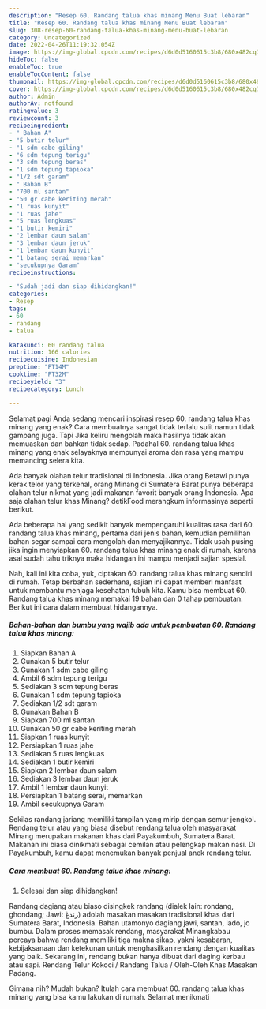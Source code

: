 ```yaml
---
description: "Resep 60. Randang talua khas minang Menu Buat lebaran"
title: "Resep 60. Randang talua khas minang Menu Buat lebaran"
slug: 308-resep-60-randang-talua-khas-minang-menu-buat-lebaran
category: Uncategorized
date: 2022-04-26T11:19:32.054Z
image: https://img-global.cpcdn.com/recipes/d6d0d5160615c3b8/680x482cq70/60-randang-talua-khas-minang-foto-resep-utama.jpg
hideToc: false
enableToc: true
enableTocContent: false
thumbnail: https://img-global.cpcdn.com/recipes/d6d0d5160615c3b8/680x482cq70/60-randang-talua-khas-minang-foto-resep-utama.jpg
cover: https://img-global.cpcdn.com/recipes/d6d0d5160615c3b8/680x482cq70/60-randang-talua-khas-minang-foto-resep-utama.jpg
author: Admin
authorAv: notfound
ratingvalue: 3
reviewcount: 3
recipeingredient:
- " Bahan A"
- "5 butir telur"
- "1 sdm cabe giling"
- "6 sdm tepung terigu"
- "3 sdm tepung beras"
- "1 sdm tepung tapioka"
- "1/2 sdt garam"
- " Bahan B"
- "700 ml santan"
- "50 gr cabe keriting merah"
- "1 ruas kunyit"
- "1 ruas jahe"
- "5 ruas lengkuas"
- "1 butir kemiri"
- "2 lembar daun salam"
- "3 lembar daun jeruk"
- "1 lembar daun kunyit"
- "1 batang serai memarkan"
- "secukupnya Garam"
recipeinstructions:

- "Sudah jadi dan siap dihidangkan!"
categories:
- Resep
tags:
- 60
- randang
- talua

katakunci: 60 randang talua 
nutrition: 166 calories
recipecuisine: Indonesian
preptime: "PT14M"
cooktime: "PT32M"
recipeyield: "3"
recipecategory: Lunch

---
```



Selamat pagi Anda sedang mencari inspirasi resep 60. randang talua khas minang yang enak? Cara membuatnya sangat tidak terlalu sulit namun tidak gampang juga. Tapi Jika keliru mengolah maka hasilnya tidak akan memuaskan dan bahkan tidak sedap. Padahal 60. randang talua khas minang yang enak selayaknya mempunyai aroma dan rasa yang mampu memancing selera kita.


Ada banyak olahan telur tradisional di Indonesia. Jika orang Betawi punya kerak telor yang terkenal, orang Minang di Sumatera Barat punya beberapa olahan telur nikmat yang jadi makanan favorit banyak orang Indonesia. Apa saja olahan telur khas Minang? detikFood merangkum informasinya seperti berikut.

Ada beberapa hal yang sedikit banyak mempengaruhi kualitas rasa dari 60. randang talua khas minang, pertama dari jenis bahan, kemudian pemilihan bahan segar sampai cara mengolah dan menyajikannya. Tidak usah pusing jika ingin menyiapkan 60. randang talua khas minang enak di rumah, karena asal sudah tahu triknya maka hidangan ini mampu menjadi sajian spesial.


Nah, kali ini kita coba, yuk, ciptakan 60. randang talua khas minang sendiri di rumah. Tetap berbahan sederhana, sajian ini dapat memberi manfaat untuk membantu menjaga kesehatan tubuh kita. Kamu bisa membuat 60. Randang talua khas minang memakai 19 bahan dan 0 tahap pembuatan. Berikut ini cara dalam membuat hidangannya.

<!--inarticleads1-->

##### Bahan-bahan dan bumbu yang wajib ada untuk pembuatan 60. Randang talua khas minang:

1. Siapkan  Bahan A
1. Gunakan 5 butir telur
1. Gunakan 1 sdm cabe giling
1. Ambil 6 sdm tepung terigu
1. Sediakan 3 sdm tepung beras
1. Gunakan 1 sdm tepung tapioka
1. Sediakan 1/2 sdt garam
1. Gunakan  Bahan B
1. Siapkan 700 ml santan
1. Gunakan 50 gr cabe keriting merah
1. Siapkan 1 ruas kunyit
1. Persiapkan 1 ruas jahe
1. Sediakan 5 ruas lengkuas
1. Sediakan 1 butir kemiri
1. Siapkan 2 lembar daun salam
1. Sediakan 3 lembar daun jeruk
1. Ambil 1 lembar daun kunyit
1. Persiapkan 1 batang serai, memarkan
1. Ambil secukupnya Garam


Sekilas randang jariang memiliki tampilan yang mirip dengan semur jengkol. Rendang telur atau yang biasa disebut rendang talua oleh masyarakat Minang merupakan makanan khas dari Payakumbuh, Sumatera Barat. Makanan ini biasa dinikmati sebagai cemilan atau pelengkap makan nasi. Di Payakumbuh, kamu dapat menemukan banyak penjual anek rendang telur. 

<!--inarticleads2-->

##### Cara membuat 60. Randang talua khas minang:


1. Selesai dan siap dihidangkan!

Randang dagiang atau biaso disingkek randang (dialek lain: rondang, ghondang; Jawi: رندڠ) adolah masakan masakan tradisional khas dari Sumatera Barat, Indonesia. Bahan utamonyo dagiang jawi, santan, lado, jo bumbu. Dalam proses memasak rendang, masyarakat Minangkabau percaya bahwa rendang memiliki tiga makna sikap, yakni kesabaran, kebijaksanaan dan ketekunan untuk menghasilkan rendang dengan kualitas yang baik. Sekarang ini, rendang bukan hanya dibuat dari daging kerbau atau sapi. Rendang Telur Kokoci / Randang Talua / Oleh-Oleh Khas Masakan Padang. 

Gimana nih? Mudah bukan? Itulah cara membuat 60. randang talua khas minang yang bisa kamu lakukan di rumah. Selamat menikmati
